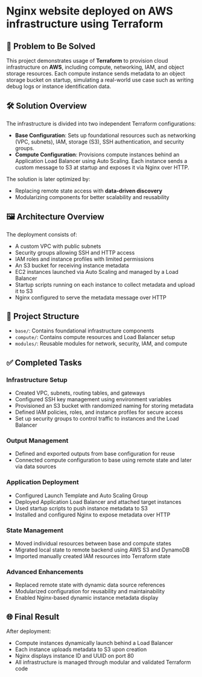 # Nginx website deployed on AWS infrastructure using Terraform

## 🧩 Problem to Be Solved

This project demonstrates usage of **Terraform** to provision cloud infrastructure on **AWS**, including compute, networking, IAM, and object storage resources. Each compute instance sends metadata to an object storage bucket on startup, simulating a real-world use case such as writing debug logs or instance identification data.

## 🛠️ Solution Overview

The infrastructure is divided into two independent Terraform configurations:

- **Base Configuration**: Sets up foundational resources such as networking (VPC, subnets), IAM, storage (S3), SSH authentication, and security groups.
- **Compute Configuration**: Provisions compute instances behind an Application Load Balancer using Auto Scaling. Each instance sends a custom message to S3 at startup and exposes it via Nginx over HTTP.

The solution is later optimized by:
- Replacing remote state access with **data-driven discovery**
- Modularizing components for better scalability and reusability

## 🖼️ Architecture Overview

The deployment consists of:

- A custom VPC with public subnets
- Security groups allowing SSH and HTTP access
- IAM roles and instance profiles with limited permissions
- An S3 bucket for receiving instance metadata
- EC2 instances launched via Auto Scaling and managed by a Load Balancer
- Startup scripts running on each instance to collect metadata and upload it to S3
- Nginx configured to serve the metadata message over HTTP


## 📁 Project Structure

- `base/`: Contains foundational infrastructure components
- `compute/`: Contains compute resources and Load Balancer setup
- `modules/`: Reusable modules for network, security, IAM, and compute

## ✅ Completed Tasks

### Infrastructure Setup

- Created VPC, subnets, routing tables, and gateways
- Configured SSH key management using environment variables
- Provisioned an S3 bucket with randomized naming for storing metadata
- Defined IAM policies, roles, and instance profiles for secure access
- Set up security groups to control traffic to instances and the Load Balancer

### Output Management

- Defined and exported outputs from base configuration for reuse
- Connected compute configuration to base using remote state and later via data sources

### Application Deployment

- Configured Launch Template and Auto Scaling Group
- Deployed Application Load Balancer and attached target instances
- Used startup scripts to push instance metadata to S3
- Installed and configured Nginx to expose metadata over HTTP

### State Management

- Moved individual resources between base and compute states
- Migrated local state to remote backend using AWS S3 and DynamoDB
- Imported manually created IAM resources into Terraform state

### Advanced Enhancements

- Replaced remote state with dynamic data source references
- Modularized configuration for reusability and maintainability
- Enabled Nginx-based dynamic instance metadata display

## 🌐 Final Result

After deployment:
- Compute instances dynamically launch behind a Load Balancer
- Each instance uploads metadata to S3 upon creation
- Nginx displays instance ID and UUID on port 80
- All infrastructure is managed through modular and validated Terraform code
